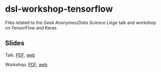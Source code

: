 # dsl-workshop-tensorflow
Files related to the _Geek Anonymes_/_Data Science Liège_ talk and workshop on TensorFlow and Keras.

## Slides

Talk: [PDF](https://github.com/waliens/dsl-workshop-tensorflow/blob/master/talk/talk.pdf), [web](http://www.montefiore.ulg.ac.be/~rmormont/files/talk/remark.html?p=talk.md#1)

Workshop: [PDF](https://github.com/waliens/dsl-workshop-tensorflow/blob/master/talk/workshop.pdf), [web](http://www.montefiore.ulg.ac.be/~rmormont/files/talk/remark.html?p=workshop.md#1) 